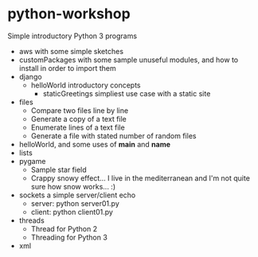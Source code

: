# python-workshop

Simple introductory Python 3 programs

* aws with some simple sketches
* customPackages with some sample unuseful modules, and how to install in order to import them
* django
   - helloWorld introductory concepts
      * staticGreetings simpliest use case with a static site
* files
   - Compare two files line by line
   - Generate a copy of a text file
   - Enumerate lines of a text file
   - Generate a file with stated number of random files
* helloWorld, and some uses of __main__ and __name__
* lists
* pygame
   - Sample star field
   - Crappy snowy effect... I live in the mediterranean and I'm not quite sure how snow works... :)
* sockets a simple server/client echo
   - server: python server01.py <address> <port>
   - client: python client01.py <address> <port> <space separated message>
* threads
   - Thread for Python 2
   - Threading for Python 3
* xml
